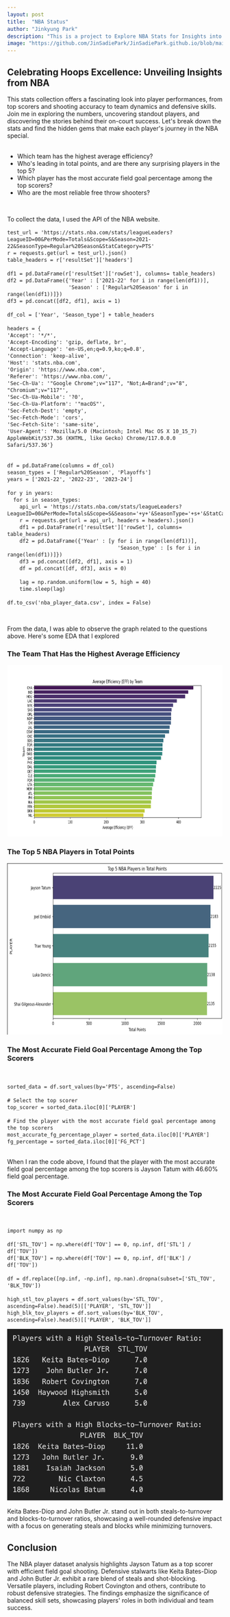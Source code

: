 ```yaml
---
layout: post
title:  "NBA Status"
author: "Jinkyung Park"
description: "This is a project to Explore NBA Stats for Insights into Player Performances."
image: "https://github.com/JinSadiePark/JinSadiePark.github.io/blob/main/assets/images/basketball_image%20Medium.png?raw=true"
---
```


## Celebrating Hoops Excellence: Unveiling Insights from NBA
This stats collection offers a fascinating look into player performances, from top scorers and shooting accuracy to team dynamics and defensive skills. Join me in exploring the numbers, uncovering standout players, and discovering the stories behind their on-court success. Let's break down the stats and find the hidden gems that make each player's journey in the NBA special.
<br></br>

* Which team has the highest average efficiency?<br>
* Who's leading in total points, and are there any surprising players in the top 5?<br>
* Which player has the most accurate field goal percentage among the top scorers?<br>
* Who are the most reliable free throw shooters?

<br>

To collect the data, I used the API of the NBA website.

    test_url = 'https://stats.nba.com/stats/leagueLeaders?LeagueID=00&PerMode=Totals&Scope=S&Season=2021-22&SeasonType=Regular%20Season&StatCategory=PTS'
    r = requests.get(url = test_url).json()
    table_headers = r['resultSet']['headers']
                
    df1 = pd.DataFrame(r['resultSet']['rowSet'], columns= table_headers)
    df2 = pd.DataFrame({'Year' : ['2021-22' for i in range(len(df1))],
                        'Season' : ['Regular%20Season' for i in range(len(df1))]})
    df3 = pd.concat([df2, df1], axis = 1)

    df_col = ['Year', 'Season_type'] + table_headers

    headers = {
    'Accept': '*/*',
    'Accept-Encoding': 'gzip, deflate, br',
    'Accept-Language': 'en-US,en;q=0.9,ko;q=0.8',
    'Connection': 'keep-alive',
    'Host': 'stats.nba.com',
    'Origin': 'https://www.nba.com',
    'Referer': 'https://www.nba.com/',
    'Sec-Ch-Ua': '"Google Chrome";v="117", "Not;A=Brand";v="8", "Chromium";v="117"',
    'Sec-Ch-Ua-Mobile': '?0',
    'Sec-Ch-Ua-Platform': '"macOS"',
    'Sec-Fetch-Dest': 'empty',
    'Sec-Fetch-Mode': 'cors',
    'Sec-Fetch-Site': 'same-site',
    'User-Agent': 'Mozilla/5.0 (Macintosh; Intel Mac OS X 10_15_7) AppleWebKit/537.36 (KHTML, like Gecko) Chrome/117.0.0.0 Safari/537.36'}


    df = pd.DataFrame(columns = df_col)
    season_types = ['Regular%20Season', 'Playoffs']
    years = ['2021-22', '2022-23', '2023-24']

    for y in years:
      for s in season_types:
        api_url = 'https://stats.nba.com/stats/leagueLeaders?LeagueID=00&PerMode=Totals&Scope=S&Season='+y+'&SeasonType='+s+'&StatCategory=PTS'
        r = requests.get(url = api_url, headers = headers).json()
        df1 = pd.DataFrame(r['resultSet']['rowSet'], columns= table_headers)
        df2 = pd.DataFrame({'Year' : [y for i in range(len(df1))],
                                        'Season_type' : [s for i in range(len(df1))]})
        df3 = pd.concat([df2, df1], axis = 1)
        df = pd.concat([df, df3], axis = 0)

        lag = np.random.uniform(low = 5, high = 40)
        time.sleep(lag)

    df.to_csv('nba_player_data.csv', index = False)

                
<br>                

From the data, I was able to observe the graph related to the questions above.
Here's some EDA that I explored

### The Team That Has the Highest Average Efficiency

<img src="https://github.com/JinSadiePark/JinSadiePark.github.io/blob/main/assets/images/team_efficiency_plot.png?raw=true" alt="Resized Image" width="600" height="400">

<br>

### The Top 5 NBA Players in Total Points

<img src="https://github.com/JinSadiePark/JinSadiePark.github.io/blob/main/assets/images/Screenshot%202023-12-17%20at%206.02.13%20PM.png?raw=true" alt="Resized Image" width="600" height="400">
<br>

### The Most Accurate Field Goal Percentage Among the Top Scorers

<br>

    sorted_data = df.sort_values(by='PTS', ascending=False)

    # Select the top scorer
    top_scorer = sorted_data.iloc[0]['PLAYER']

    # Find the player with the most accurate field goal percentage among the top scorers
    most_accurate_fg_percentage_player = sorted_data.iloc[0]['PLAYER']
    fg_percentage = sorted_data.iloc[0]['FG_PCT']

<br>
When I ran the code above, I found that the player with the most accurate field goal percentage among the top scorers is Jayson Tatum with 46.60% field goal percentage.
<br>

### The Most Accurate Field Goal Percentage Among the Top Scorers

<br>

    import numpy as np

    df['STL_TOV'] = np.where(df['TOV'] == 0, np.inf, df['STL'] / df['TOV'])
    df['BLK_TOV'] = np.where(df['TOV'] == 0, np.inf, df['BLK'] / df['TOV'])

    df = df.replace([np.inf, -np.inf], np.nan).dropna(subset=['STL_TOV', 'BLK_TOV'])

    high_stl_tov_players = df.sort_values(by='STL_TOV', ascending=False).head(5)[['PLAYER', 'STL_TOV']]
    high_blk_tov_players = df.sort_values(by='BLK_TOV', ascending=False).head(5)[['PLAYER', 'BLK_TOV']]

<img src="https://github.com/JinSadiePark/JinSadiePark.github.io/blob/main/assets/images/Screenshot%202023-12-17%20at%206.52.10%20PM.png?raw=true" alt="Resized Image" width="600" height="400">

Keita Bates-Diop and John Butler Jr. stand out in both steals-to-turnover and blocks-to-turnover ratios, showcasing a well-rounded defensive impact with a focus on generating steals and blocks while minimizing turnovers.
<br>

## Conclusion

The NBA player dataset analysis highlights Jayson Tatum as a top scorer with efficient field goal shooting. Defensive stalwarts like Keita Bates-Diop and John Butler Jr. exhibit a rare blend of steals and shot-blocking. Versatile players, including Robert Covington and others, contribute to robust defensive strategies. The findings emphasize the significance of balanced skill sets, showcasing players' roles in both individual and team success.

